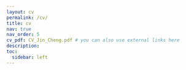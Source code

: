 ```yaml
---
layout: cv
permalink: /cv/
title: cv
nav: true
nav_order: 5
cv_pdf: CV_Jin_Cheng.pdf # you can also use external links here
description: 
toc:
  sidebar: left
---
```

